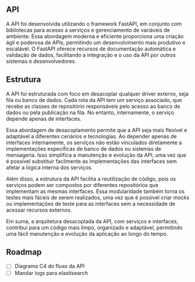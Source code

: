 ## API 

A API foi desenvolvida utilizando o framework FastAPI, em conjunto com bibliotecas para acesso a serviços e gerenciamento de variáveis de ambiente.
Essa abordagem moderna e eficiente proporciona uma criação ágil e poderosa de APIs, permitindo um desenvolvimento mais produtivo e escalável. O FastAPI oferece recursos de documentação automática e validação de dados, facilitando a integração e o uso da API por outros sistemas e desenvolvedores. 


## Estrutura

A API foi estruturada com foco em desacoplar qualquer driver externo, seja fila ou banco de dados. Cada rota da API tem um serviço associado, que recebe as classes de repositório responsáveis pelo acesso ao banco de dados ou pela publicação na fila. No entanto, internamente, o serviço depende apenas de interfaces.

Essa abordagem de desacoplamento permite que a API seja mais flexível e adaptável a diferentes cenários e tecnologias. Ao depender apenas de interfaces internamente, os serviços não estão vinculados diretamente a implementações específicas de banco de dados ou sistemas de mensageria. Isso simplifica a manutenção e evolução da API, uma vez que é possível substituir facilmente as implementações das interfaces sem afetar a lógica interna dos serviços.

Além disso, a estrutura da API facilita a reutilização de código, pois os serviços podem ser compostos por diferentes repositórios que implementam as mesmas interfaces. Essa modularidade também torna os testes mais fáceis de serem realizados, uma vez que é possível criar mocks ou implementações de teste para as interfaces sem a necessidade de acessar recursos externos.

Em suma, a arquitetura desacoplada da API, com serviços e interfaces, contribui para um código mais limpo, organizado e adaptável, permitindo uma fácil manutenção e evolução da aplicação ao longo do tempo.

## Roadmap
  - [ ]  Diagrama C4 do fluxo da API
  - [ ]  Mandar logs para elastisearch